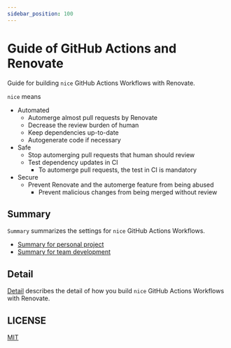 ```yaml
---
sidebar_position: 100
---
```


# Guide of GitHub Actions and Renovate

Guide for building `nice` GitHub Actions Workflows with Renovate.

`nice` means

- Automated
  - Automerge almost pull requests by Renovate
  - Decrease the review burden of human
  - Keep dependencies up-to-date
  - Autogenerate code if necessary
- Safe
  - Stop automerging pull requests that human should review
  - Test dependency updates in CI
    - To automerge pull requests, the test in CI is mandatory
- Secure
  - Prevent Renovate and the automerge feature from being abused
    - Prevent malicious changes from being merged without review

## Summary

`Summary` summarizes the settings for `nice` GitHub Actions Workflows.

- [Summary for personal project](summary-personal-project.md)
- [Summary for team development](summary-team-development.md)

## Detail

[Detail](detail.md) describes the detail of how you build `nice` GitHub Actions Workflows with Renovate.

## LICENSE

[MIT](https://github.com/suzuki-shunsuke/guide-github-action-renovate/blob/main/LICENSE)

